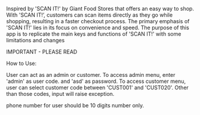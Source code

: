 

Inspired by 'SCAN IT!' by Giant Food Stores that offers an easy way to shop. With 'SCAN IT!’, customers can scan items directly as they go while shopping, resulting in a faster checkout process. The primary emphasis of 'SCAN IT!' lies in its focus on convenience and speed. The purpose of this app is to replicate the main keys and functions of 'SCAN IT!' with some limitations and changes 


IMPORTANT - PLEASE READ

How to Use:

User can act as an admin or customer. 
To access admin menu, enter 'admin' as user code. and 'asd' as password. 
To access customer menu, user can select customer code between 'CUST001' and 'CUST020'.
Other than those codes, input will raise exception.

phone number for user should be 10 digits number only.
